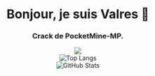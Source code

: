 <h1 align="center">Bonjour, je suis Valres 👋</h1>
<h3 align="center">Crack de PocketMine-MP.</h3>

<div align="center">
  <img src="https://github-readme-stats.vercel.app/api/wakatime?username=Valres&&theme=radical&hide_border=true&date_format=%5BY%20%5DM%20n">
</div>

<div align="center">
  <img src="https://github-readme-stats.vercel.app/api/top-langs/?username=ValresMC&layout=compact&theme=tokyonight" alt="Top Langs">
</div>

<div align="center">
  <img src="https://github-readme-stats.vercel.app/api?username=ValresMC&show_icons=true&theme=tokyonight" alt="GitHub Stats">
</div>


